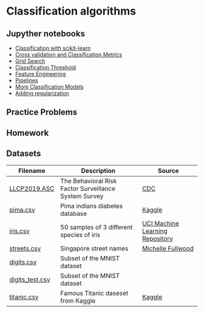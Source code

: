 # Classification algorithms

## Jupyther notebooks

- [Classification with scikit-learn](https://nbviewer.jupyter.org/github/um-perez-alvaro/Data-Science-Practice/blob/master/Jupyter%20Notebooks/Classification/notebooks/Part%20I.ipynb)
- [Cross validation and Classification Metrics](https://nbviewer.jupyter.org/github/um-perez-alvaro/Data-Science-Practice/blob/master/Jupyter%20Notebooks/Classification/notebooks/Part%20II%20-%20Classification%20Metrics%20and%20Cross%20Validation.ipynb)
- [Grid Search](https://nbviewer.jupyter.org/github/um-perez-alvaro/Data-Science-Practice/blob/master/Jupyter%20Notebooks/Classification/notebooks/Part%20III.%20Grid%20Search.ipynb)
- [Classification Threshold](https://nbviewer.jupyter.org/github/um-perez-alvaro/Data-Science-Practice/blob/master/Jupyter%20Notebooks/Classification/notebooks/Part%20IV.%20Adjusting%20the%20classification%20threshold.ipynb)
- [Feature Engineering](https://nbviewer.jupyter.org/github/um-perez-alvaro/Data-Science-Practice/blob/master/Jupyter%20Notebooks/Classification/notebooks/Part%20V.%20Feature%20Engineering.ipynb)
- [Pipelines](https://nbviewer.jupyter.org/github/um-perez-alvaro/Data-Science-Practice/blob/master/Jupyter%20Notebooks/Classification/notebooks/Part%20VI.%20Pipeline.ipynb)
- [More Classification Models](https://nbviewer.jupyter.org/github/um-perez-alvaro/Data-Science-Practice/blob/master/Jupyter%20Notebooks/Classification/notebooks/Part%20VII.%20More%20Classification%20Algorithms.ipynb)
- [Adding regularization](https://nbviewer.jupyter.org/github/um-perez-alvaro/Data-Science-Practice/blob/master/Jupyter%20Notebooks/Classification/notebooks/Part%20VIII.%20Adding%20regularization%20and%20polynomial%20features.ipynb)
 
## Practice Problems

## Homework 


## Datasets

Filename | Description |  Source
--- | --- |  --- 
[LLCP2019.ASC](https://www.cdc.gov/brfss/annual_data/2019/files/LLCP2019ASC.zip) | The Behavioral Risk Factor Surveillance System Survey | [CDC](https://www.cdc.gov/brfss/annual_data/annual_2019.html)
[pima.csv](https://raw.githubusercontent.com/um-perez-alvaro/Data-Science-Practice/master/Data/pima.csv) | Pima indians diabetes database | [Kaggle](https://www.kaggle.com/uciml/pima-indians-diabetes-database)
[iris.csv](https://raw.githubusercontent.com/um-perez-alvaro/Data-Science-Practice/master/Data/iris.csv) | 50 samples of 3 different species of iris | [UCI Machine Learning Repository](https://archive.ics.uci.edu/ml/datasets/iris)
[streets.csv](https://raw.githubusercontent.com/um-perez-alvaro/Data-Science-Practice/master/Data/streets.csv) | Singapore street names | [Michelle Fullwood](https://michelleful.github.io/code-blog/2015/04/24/sgmap/)
[digits.csv](https://raw.githubusercontent.com/um-perez-alvaro/Data-Science-Practice/master/Data/digits.csv) | Subset of the MNIST dataset 
[digits_test.csv](https://raw.githubusercontent.com/um-perez-alvaro/Data-Science-Practice/master/Data/digits_test.csv) | Subset of the MNIST dataset
[titanic.csv](https://raw.githubusercontent.com/um-perez-alvaro/Data-Science-Practice/master/Data/titanic.csv) | Famous Titanic daseset from Kaggle | [Kaggle](https://www.kaggle.com/c/titanic)
